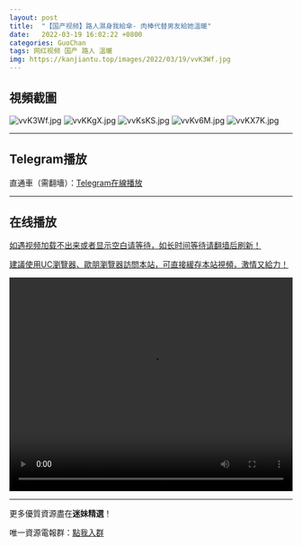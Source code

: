 ```yaml
---
layout: post
title:  "【国产视频】路人濕身我給傘- 肉棒代替男友給她溫暖"
date:   2022-03-19 16:02:22 +0800
categories: GuoChan
tags: 网红视频 国产 路人 溫暖
img: https://kanjiantu.top/images/2022/03/19/vvK3Wf.jpg
---
```



## 視頻截圖

![vvK3Wf.jpg](https://kanjiantu.top/images/2022/03/19/vvK3Wf.jpg)
![vvKKgX.jpg](https://kanjiantu.top/images/2022/03/19/vvKKgX.jpg)
![vvKsKS.jpg](https://kanjiantu.top/images/2022/03/19/vvKsKS.jpg)
![vvKv6M.jpg](https://kanjiantu.top/images/2022/03/19/vvKv6M.jpg)
![vvKX7K.jpg](https://kanjiantu.top/images/2022/03/19/vvKX7K.jpg)

* * *
## Telegram播放

直通車（需翻墻）：[Telegram在線播放](https://t.me/mimeijingxuan/210)

* * *
## 在线播放
<u>如遇视频加载不出来或者显示空白请等待，如长时间等待请翻墙后刷新！</u>

<u>建議使用UC瀏覽器、歐朋瀏覽器訪問本站，可直接緩存本站視頻，激情又給力！</u>
<center><video src="https://cdn.publer.io/uploads/tmp/1648497564-24441-0744-6761/a6fd4ed5c5040bc5c6ef860228f76de0.mp4" width="100%" height="380px" controls="controls"></video></center>


* * *
更多優質資源盡在**迷妹精選**！

唯一資源電報群：[點我入群](https://t.me/mimeijingxuan)


